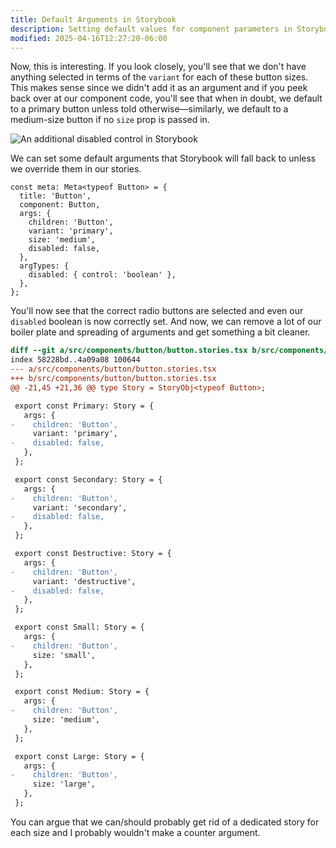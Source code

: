 ```yaml
---
title: Default Arguments in Storybook
description: Setting default values for component parameters in Storybook.
modified: 2025-04-16T12:27:20-06:00
---
```


Now, this is interesting. If you look closely, you'll see that we don't have anything selected in terms of the `variant` for each of these button sizes. This makes sense since we didn't add it as an argument and if you peek back over at our component code, you'll see that when in doubt, we default to a primary button unless told otherwise—similarly, we default to a medium-size button if no `size` prop is passed in.

![An additional disabled control in Storybook](assets/storybook-button-controls-additonal-disabled-control.png)

We can set some default arguments that Storybook will fall back to unless we override them in our stories.

```tsx
const meta: Meta<typeof Button> = {
  title: 'Button',
  component: Button,
  args: {
    children: 'Button',
    variant: 'primary',
    size: 'medium',
    disabled: false,
  },
  argTypes: {
    disabled: { control: 'boolean' },
  },
};
```

You'll now see that the correct radio buttons are selected and even our `disabled` boolean is now correctly set. And now, we can remove a lot of our boiler plate and spreading of arguments and get something a bit cleaner.

```diff
diff --git a/src/components/button/button.stories.tsx b/src/components/button/button.stories.tsx
index 58228bd..4a09a08 100644
--- a/src/components/button/button.stories.tsx
+++ b/src/components/button/button.stories.tsx
@@ -21,45 +21,36 @@ type Story = StoryObj<typeof Button>;

 export const Primary: Story = {
   args: {
-    children: 'Button',
     variant: 'primary',
-    disabled: false,
   },
 };

 export const Secondary: Story = {
   args: {
-    children: 'Button',
     variant: 'secondary',
-    disabled: false,
   },
 };

 export const Destructive: Story = {
   args: {
-    children: 'Button',
     variant: 'destructive',
-    disabled: false,
   },
 };

 export const Small: Story = {
   args: {
-    children: 'Button',
     size: 'small',
   },
 };

 export const Medium: Story = {
   args: {
-    children: 'Button',
     size: 'medium',
   },
 };

 export const Large: Story = {
   args: {
-    children: 'Button',
     size: 'large',
   },
 };

```

You can argue that we can/should probably get rid of a dedicated story for each size and I probably wouldn't make a counter argument.
